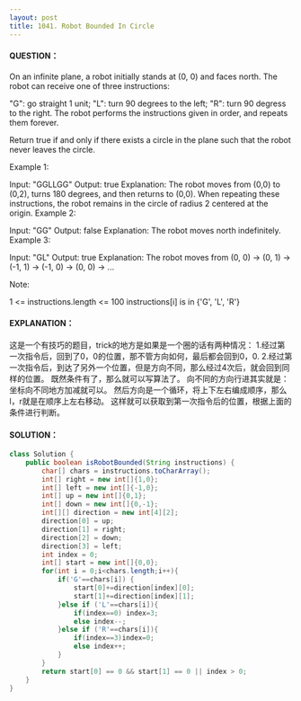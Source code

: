 ```yaml
---
layout: post
title: 1041. Robot Bounded In Circle
---
```


#### QUESTION：
On an infinite plane, a robot initially stands at (0, 0) and faces north.  The robot can receive one of three instructions:

"G": go straight 1 unit;
"L": turn 90 degrees to the left;
"R": turn 90 degress to the right.
The robot performs the instructions given in order, and repeats them forever.

Return true if and only if there exists a circle in the plane such that the robot never leaves the circle.

 

Example 1:

Input: "GGLLGG"
Output: true
Explanation: 
The robot moves from (0,0) to (0,2), turns 180 degrees, and then returns to (0,0).
When repeating these instructions, the robot remains in the circle of radius 2 centered at the origin.
Example 2:

Input: "GG"
Output: false
Explanation: 
The robot moves north indefinitely.
Example 3:

Input: "GL"
Output: true
Explanation: 
The robot moves from (0, 0) -> (0, 1) -> (-1, 1) -> (-1, 0) -> (0, 0) -> ...
 

Note:

1 <= instructions.length <= 100
instructions[i] is in {'G', 'L', 'R'}
#### EXPLANATION：

这是一个有技巧的题目，trick的地方是如果是一个圈的话有两种情况：
1.经过第一次指令后，回到了0，0的位置，那不管方向如何，最后都会回到0，0.
2.经过第一次指令后，到达了另外一个位置，但是方向不同，那么经过4次后，就会回到同样的位置。
既然条件有了，那么就可以写算法了。
向不同的方向行进其实就是：坐标向不同地方加减就可以。
然后方向是一个循环，将上下左右编成顺序，那么l，r就是在顺序上左右移动。
这样就可以获取到第一次指令后的位置，根据上面的条件进行判断。

#### SOLUTION：
```java
class Solution {
    public boolean isRobotBounded(String instructions) {
        char[] chars = instructions.toCharArray();
        int[] right = new int[]{1,0};
        int[] left = new int[]{-1,0};
        int[] up = new int[]{0,1};
        int[] down = new int[]{0,-1};
        int[][] direction = new int[4][2];
        direction[0] = up;
        direction[1] = right;
        direction[2] = down;
        direction[3] = left;
        int index = 0;
        int[] start = new int[]{0,0};
        for(int i = 0;i<chars.length;i++){
            if('G'==chars[i]) {
                start[0]+=direction[index][0];
                start[1]+=direction[index][1];
            }else if ('L'==chars[i]){
                if(index==0) index=3;
                else index--;
            }else if ('R'==chars[i]){
                if(index==3)index=0;
                else index++;
            }
        }
        return start[0] == 0 && start[1] == 0 || index > 0;
    }
}
```